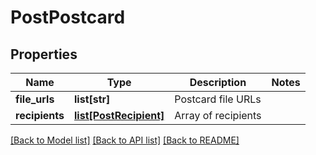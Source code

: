 # PostPostcard

## Properties
Name | Type | Description | Notes
------------ | ------------- | ------------- | -------------
**file_urls** | **list[str]** | Postcard file URLs | 
**recipients** | [**list[PostRecipient]**](PostRecipient.md) | Array of recipients | 

[[Back to Model list]](../README.md#documentation-for-models) [[Back to API list]](../README.md#documentation-for-api-endpoints) [[Back to README]](../README.md)


